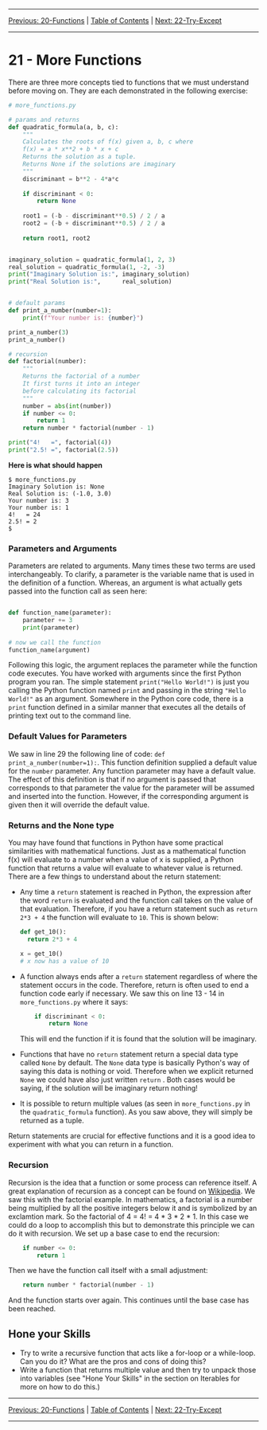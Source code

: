 <!-- Navigation -->

---

[Previous: 20-Functions](./20-Functions.md) | [Table of Contents](./00-Table-of-Contents.md) | [Next: 22-Try-Except](./22-Try-Except.md)

---
<!-- End Navigation -->
# 21 - More Functions

There are three more concepts tied to functions that we must understand before moving on. They are each demonstrated in the following exercise:

```python
# more_functions.py

# params and returns
def quadratic_formula(a, b, c):
    """
    Calculates the roots of f(x) given a, b, c where
    f(x) = a * x**2 + b * x + c
    Returns the solution as a tuple.
    Returns None if the solutions are imaginary 
    """
    discriminant = b**2 - 4*a*c
    
    if discriminant < 0:
        return None
    
    root1 = (-b - discriminant**0.5) / 2 / a
    root2 = (-b + discriminant**0.5) / 2 / a
    
    return root1, root2


imaginary_solution = quadratic_formula(1, 2, 3)
real_solution = quadratic_formula(1, -2, -3)
print("Imaginary Solution is:", imaginary_solution)
print("Real Solution is:",      real_solution)


# default params
def print_a_number(number=1):
    print(f"Your number is: {number}")  

print_a_number(3)
print_a_number()

# recursion
def factorial(number):
    """
    Returns the factorial of a number
    It first turns it into an integer
    before calculating its factorial
    """
    number = abs(int(number))
    if number <= 0:
        return 1
    return number * factorial(number - 1)

print("4!   =", factorial(4))
print("2.5! =", factorial(2.5))
```

**Here is what should happen**

```
$ more_functions.py
Imaginary Solution is: None
Real Solution is: (-1.0, 3.0)
Your number is: 3
Your number is: 1
4!   = 24
2.5! = 2
$
```

### Parameters and Arguments

Parameters are related to arguments. Many times these two terms are used interchangeably. To clarify, a parameter is the variable name that is used in the definition of a function. Whereas, an argument is what actually gets passed into the function call as seen here:

```python

def function_name(parameter):
    parameter += 3
    print(parameter)
    
# now we call the function
function_name(argument)
```

Following this logic, the argument replaces the parameter while the function code executes. You have worked with arguments since the first Python program you ran. The simple statement `print("Hello World!")` is just you calling the Python function named `print` and passing in the string `"Hello World!"` as an argument. Somewhere in the Python core code, there is a `print` function defined in a similar manner that executes all the details of printing text out to the command line.

### Default Values for Parameters

We saw in line 29 the following line of code: `def print_a_number(number=1):`. This function definition supplied a default value for the `number` parameter. Any function parameter may have a default value. The effect of this definition is that if no argument is passed that corresponds to that parameter the value for the parameter will be assumed and inserted into the function. However, if the corresponding argument is given then it will override the default value.

### Returns and the None type

You may have found that functions in Python have some practical similarities with mathematical functions. Just as a mathematical function f(x) will evaluate to a number when a value of x is supplied, a Python function that returns a value will evaluate to whatever value is returned. There are a few things to understand about the return statement:

- Any time a `return` statement is reached in Python, the expression after the word `return` is evaluated and the function call takes on the value of that evaluation. Therefore, if you have a return statement such as `return 2*3 + 4` the function will evaluate to `10`.  This is shown below:

  ```python
  def get_10():
  	return 2*3 + 4
  
  x = get_10()
  # x now has a value of 10
  ```

- A function always ends after a `return` statement regardless of where the statement occurs in the code. Therefore, return is often used to end a function code early if necessary. We saw this on line 13 - 14 in `more_functions.py` where it says:

  ```python
      if discriminant < 0:
          return None
  ```

  This will end the function if it is found that the solution will be imaginary.

- Functions that have no `return` statement return a special data type called `None` by default. The `None` data type is basically Python's way of saying this data is nothing or void. Therefore when we explicit returned `None`  we could have also just written `return` . Both cases would be saying, if the solution will be imaginary return nothing!

- It is possible to return multiple values (as seen in  `more_functions.py`  in the `quadratic_formula` function). As you saw above, they will simply be returned as a tuple.

Return statements are crucial for effective functions and it is a good idea to experiment with what you can return in a function. 

### Recursion

Recursion is the idea that a function or some process can reference itself. A great explanation of recursion as a concept can be found on [Wikipedia](https://en.wikipedia.org/wiki/Recursion). We saw this with the factorial example. In mathematics, a factorial is a number being multiplied by all the positive integers below it and is symbolized by an exclamtion mark. So the factorial of 4 = 4! = 4 * 3 * 2 * 1. In this case we could do a loop to accomplish this but to demonstrate this principle we can do it with recursion. We set up a base case to end the recursion:

```python
    if number <= 0:
        return 1
```

Then we have the function call itself with a small adjustment:

```python
    return number * factorial(number - 1)
```

And the function starts over again. This continues until the base case has been reached.

## Hone your Skills

- Try to write a recursive function that acts like a for-loop or a while-loop. Can you do it? What are the pros and cons of doing this?
- Write a function that returns multiple value and then try to unpack those into variables (see "Hone Your Skills" in the section on Iterables for more on how to do this.)

<!-- Navigation -->

---

[Previous: 20-Functions](./20-Functions.md) | [Table of Contents](./00-Table-of-Contents.md) | [Next: 22-Try-Except](./22-Try-Except.md)

---
<!-- End Navigation -->
